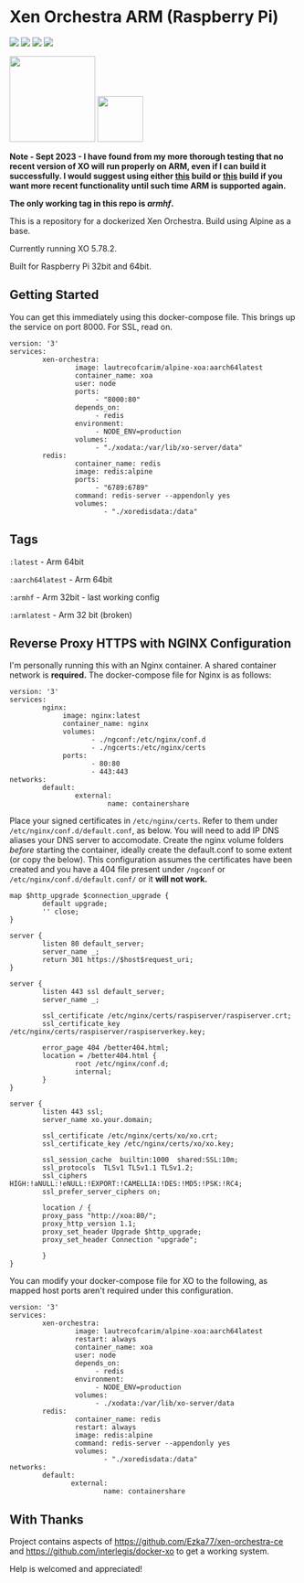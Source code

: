 # Xen Orchestra ARM (Raspberry Pi)

[![](https://img.shields.io/badge/xen--orchestra-master-green.svg)](https://xen-orchestra.com) ![](https://img.shields.io/docker/image-size/lautrecofcarim/alpine-xoa) ![](https://img.shields.io/badge/Alpine%20version-3.18-green.svg) ![](https://img.shields.io/badge/XO%20version-5.85-red.svg)

<img src="http://i.imgur.com/tRffA5y.png" width="150"> <img src="https://i.imgur.com/06fRgbd.png" width="80">

**Note - Sept 2023 - I have found from my more thorough testing that no recent version of XO will run properly on ARM, even if I can build it successfully. I would suggest using either [this](https://hub.docker.com/layers/ronivay/xen-orchestra/5.102.3/images/sha256-6a0452350e8b0be2a549fca604bd4778ebe8961caf08693eb30e42f2ebddbf98?context=explore) build or [this](https://hub.docker.com/layers/ezka77/xen-orchestra-ce/5.100/images/sha256-fbb8af8657efaf18dfeb96ed901ff77bc77b12c42ffa29ee354d73ae0905b8d1?context=explore) build if you want more recent functionality until such time ARM is supported again.**

**The only working tag in this repo is _armhf_.**

This is a repository for a dockerized Xen Orchestra. Build using Alpine as a base. 

Currently running XO 5.78.2. 

Built for Raspberry Pi 32bit and 64bit. 

## Getting Started

You can get this immediately using this docker-compose file. This brings up the service on port 8000. For SSL, read on.

```
version: '3'
services:
        xen-orchestra:
                image: lautrecofcarim/alpine-xoa:aarch64latest
                container_name: xoa
                user: node
                ports:
                     - "8000:80"
                depends_on:
                     - redis
                environment:
                     - NODE_ENV=production
                volumes:
                     - "./xodata:/var/lib/xo-server/data"
        redis:
                container_name: redis
                image: redis:alpine
                ports:
                     - "6789:6789"
                command: redis-server --appendonly yes
                volumes:
                       - "./xoredisdata:/data"
```

## Tags

`:latest` - Arm 64bit

`:aarch64latest` - Arm 64bit

`:armhf` - Arm 32bit - last working config

`:armlatest` - Arm 32 bit (broken)

## Reverse Proxy HTTPS with NGINX Configuration

I'm personally running this with an Nginx container. A shared container network is **required.** The docker-compose file for Nginx is as follows:

```
version: '3'
services:
        nginx:
             image: nginx:latest
             container_name: nginx
             volumes:
                    - ./ngconf:/etc/nginx/conf.d
                    - ./ngcerts:/etc/nginx/certs
             ports:
                    - 80:80
                    - 443:443
networks:
        default:
                external:
                        name: containershare
```

Place your signed certificates in `/etc/nginx/certs`. Refer to them under `/etc/nginx/conf.d/default.conf`, as below. You will need to add IP DNS aliases your DNS server to accomodate. Create the nginx volume folders _before_ starting the container, ideally create the default.conf to some extent (or copy the below). This configuration assumes the certificates have been created and you have a 404 file present under `/ngconf` or `/etc/nginx/conf.d/default.conf/` or it **will not work.**

```
map $http_upgrade $connection_upgrade {
        default upgrade;
        '' close;
}

server {
        listen 80 default_server;
        server_name _;
        return 301 https://$host$request_uri;
}

server {
        listen 443 ssl default_server;
        server_name _;

        ssl_certificate /etc/nginx/certs/raspiserver/raspiserver.crt;
        ssl_certificate_key /etc/nginx/certs/raspiserver/raspiserverkey.key;

        error_page 404 /better404.html;
        location = /better404.html {
                root /etc/nginx/conf.d;
                internal;
        }
}

server {
        listen 443 ssl;
        server_name xo.your.domain;

        ssl_certificate /etc/nginx/certs/xo/xo.crt;
        ssl_certificate_key /etc/nginx/certs/xo/xo.key;

        ssl_session_cache  builtin:1000  shared:SSL:10m;
        ssl_protocols  TLSv1 TLSv1.1 TLSv1.2;
        ssl_ciphers HIGH:!aNULL:!eNULL:!EXPORT:!CAMELLIA:!DES:!MD5:!PSK:!RC4;
        ssl_prefer_server_ciphers on;

        location / {
        proxy_pass "http://xoa:80/";
        proxy_http_version 1.1;
        proxy_set_header Upgrade $http_upgrade;
        proxy_set_header Connection "upgrade";

        }
}
```

You can modify your docker-compose file for XO to the following, as mapped host ports aren't required under this configuration.

```
version: '3'
services:
        xen-orchestra:
                image: lautrecofcarim/alpine-xoa:aarch64latest
                restart: always
                container_name: xoa
                user: node
                depends_on:
                     - redis
                environment:
                     - NODE_ENV=production
                volumes:
                     - ./xodata:/var/lib/xo-server/data
        redis:
                container_name: redis
                restart: always
                image: redis:alpine
                command: redis-server --appendonly yes
                volumes:
                       - "./xoredisdata:/data"
networks:
        default:
               external:
                       name: containershare
```

## With Thanks

Project contains aspects of https://github.com/Ezka77/xen-orchestra-ce and https://github.com/interlegis/docker-xo to get a working system.

Help is welcomed and appreciated!
